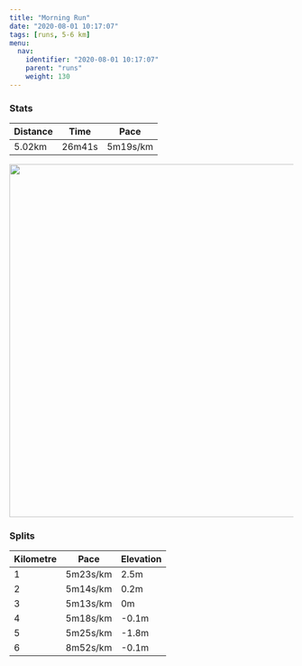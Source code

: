 ```yaml
---
title: "Morning Run"
date: "2020-08-01 10:17:07"
tags: [runs, 5-6 km]
menu:
  nav:
    identifier: "2020-08-01 10:17:07"
    parent: "runs"
    weight: 130
---
```


### Stats

| Distance | Time | Pace |
|----------|------|------|
|5.02km|26m41s|5m19s/km|

<img src='https://maps.googleapis.com/maps/api/staticmap?maptype=terrain&path=enc:ekjeIddyL_@?QUAk@CYFq@Jm@|BcBZ]jAwBVWDOYs@]o@CMEOFc@DCH@LHxAxDRr@Vf@B@NSL]x@}AB]SiBMe@g@eASO[KKGQEYHOLO\SnA@n@jBpENZB@HIN[VUd@y@@c@Ay@UyAOe@k@q@c@YOGK?CEYPMROlAOl@@JVt@\t@Pp@`@fAVXD?JCdAkB@IBc@Ak@Go@WkA]k@[[m@[WBOJGJKX[~A?PNd@rB~EF@DCfAmBBMAuAOkAOm@g@w@[[_@UQ@WNGHIT]xAAXFXfA`Cn@bBFJHDLQRg@l@_A@YAw@OqASq@c@s@MKu@c@M@YRIJGPYbB?XpBtERd@FDHEh@iAVc@DM@[E{@OkASo@U[Ue@w@YO@UJQ\[nBJ\|@pB~@~BFBFETg@n@cAB]GsAUuAi@}@_Au@EAMBUHS\K^Mv@Cb@dC|FJHFGPa@l@}@Fa@EmAQcB_AqA_@OSOI@YJIHKLCJGp@Ml@?ThA|BVl@Ph@Tf@F?Xk@n@eA@uAEm@Mo@M]]k@OMWSa@SQBSJOXOx@K^CV@PpAlC\bAHPHTFFDBBARe@l@eAFc@A{@Ec@SmAWm@Y]y@g@KAKBUNKVOx@Mb@AZFVx@fBr@jBPXHBFE`AcBDa@?o@KkAOs@Q_@a@g@SQi@WSBQJEHIRUjAKTI@GFGVBNr@zABJAZITU^o@x@o@dAc@`@OH[^ELAb@&key=AIzaSyBPVQ_iynBzLujdhfLzy8Z-5zczbktE55k&size=800x800&scale=2&markers=color:yellow|label:S|53.47011,-2.26387&markers=color:green|label:F|53.47009999999998,-2.263080000000001' width='625' />

### Splits

| Kilometre | Pace | Elevation |
|------|------|-----------|
|1|5m23s/km|2.5m|
|2|5m14s/km|0.2m|
|3|5m13s/km|0m|
|4|5m18s/km|-0.1m|
|5|5m25s/km|-1.8m|
|6|8m52s/km|-0.1m|
